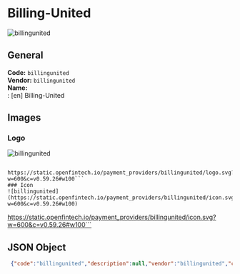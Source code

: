 # Billing-United 
![billingunited](https://static.openfintech.io/payment_providers/billingunited/logo.svg?w=600&c=v0.59.26#w100)  
## General 
**Code:** `billingunited`  
**Vendor:** `billingunited`  
**Name:**  
:	[en] Billing-United  
## Images 
### Logo 
![billingunited](https://static.openfintech.io/payment_providers/billingunited/logo.svg?w=600&c=v0.59.26#w100)  
```
 https://static.openfintech.io/payment_providers/billingunited/logo.svg?w=600&c=v0.59.26#w100```  
### Icon 
![billingunited](https://static.openfintech.io/payment_providers/billingunited/icon.svg?w=600&c=v0.59.26#w100)  
```
 https://static.openfintech.io/payment_providers/billingunited/icon.svg?w=600&c=v0.59.26#w100```  
## JSON Object 
```json
 {"code":"billingunited","description":null,"vendor":"billingunited","categories":null,"countries":null,"payment_method":null,"payout_method":null,"metadata":{"about_payments_code":"billingunited"},"name":{"en":"Billing-United"}}```  
